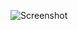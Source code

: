 ![Screenshot](https://raw.githubusercontent.com/Cryakl/Ultimate-RAT-Collection/refs/heads/main/Bifrost/BifrosT%20abo%20fahd%20hacker/Screenshot.png)
